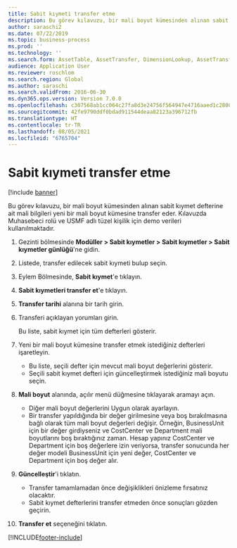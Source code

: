 ```yaml
---
title: Sabit kıymeti transfer etme
description: Bu görev kılavuzu, bir mali boyut kümesinden alınan sabit kıymet defterine ait mali bilgileri yeni bir mali boyut kümesine transfer eder.
author: saraschi2
ms.date: 07/22/2019
ms.topic: business-process
ms.prod: ''
ms.technology: ''
ms.search.form: AssetTable, AssetTransfer, DimensionLookup, AssetTransferConfirmation
audience: Application User
ms.reviewer: roschlom
ms.search.region: Global
ms.author: saraschi
ms.search.validFrom: 2016-06-30
ms.dyn365.ops.version: Version 7.0.0
ms.openlocfilehash: c307568ab1cc064c27fa8d3e24756f564947e4716aaed1c280019c1283da1c93
ms.sourcegitcommit: 42fe9790ddf0bdad911544deaa82123a396712fb
ms.translationtype: HT
ms.contentlocale: tr-TR
ms.lasthandoff: 08/05/2021
ms.locfileid: "6765704"
---
```

# <a name="transfer-a-fixed-asset"></a>Sabit kıymeti transfer etme

[!include [banner](../../includes/banner.md)]

Bu görev kılavuzu, bir mali boyut kümesinden alınan sabit kıymet defterine ait mali bilgileri yeni bir mali boyut kümesine transfer eder.  Kılavuzda Muhasebeci rolü ve USMF adlı tüzel kişilik için demo verileri kullanılmaktadır.

1. Gezinti bölmesinde **Modüller > Sabit kıymetler > Sabit kıymetler > Sabit kıymetler günlüğü**'ne gidin.
2. Listede, transfer edilecek sabit kıymeti bulup seçin.
3. Eylem Bölmesinde, **Sabit kıymet**'e tıklayın.
4. **Sabit kıymetleri transfer et**'e tıklayın.
5. **Transfer tarihi** alanına bir tarih girin.
6. Transferi açıklayan yorumları girin.
    
    Bu liste, sabit kıymet için tüm defterleri gösterir.  
7. Yeni bir mali boyut kümesine transfer etmek istediğiniz defterleri işaretleyin.
    * Bu liste, seçili defter için mevcut mali boyut değerlerini gösterir.  
    * Seçili sabit kıymet defteri için güncelleştirmek istediğiniz mali boyutu seçin.  
8. **Mali boyut** alanında, açılır menü düğmesine tıklayarak aramayı açın.
    * Diğer mali boyut değerlerini Uygun olarak ayarlayın.  
    * Bir transfer yapıldığında bir değer girilmesine veya boş bırakılmasına bağlı olarak tüm mali boyut değerleri değişir. Örneğin, BusinessUnit için bir değer girdiyseniz ve CostCenter ve Department mali boyutlarını boş bıraktığınız zaman. Hesap yapınız CostCenter ve Department için boş değerlere izin veriyorsa, transfer sonucunda her değer modeli BusinessUnit için yeni değer, CostCenter ve Department için boş değer alır.  
9. **Güncelleştir**'i tıklatın.
    * Transfer tamamlamadan önce değişiklikleri önizleme fırsatınız olacaktır.  
    * Sabit kıymet defterlerini transfer etmeden önce sonuçları gözden geçirin.  
10. **Transfer et** seçeneğini tıklatın.



[!INCLUDE[footer-include](../../../includes/footer-banner.md)]
